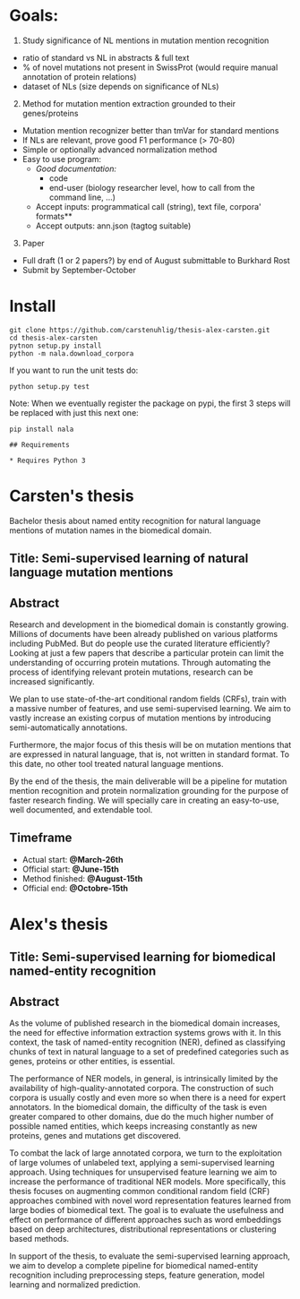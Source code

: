 # Goals:

1. Study significance of NL mentions in mutation mention recognition
  * ratio of standard vs NL in abstracts & full text
  * % of novel mutations not present in SwissProt (would require manual annotation of protein relations)
  * dataset of NLs (size depends on significance of NLs)
2. Method for mutation mention extraction grounded to their genes/proteins
  * Mutation mention recognizer better than tmVar for standard mentions
  * If NLs are relevant, prove good F1 performance (> 70-80)
  * Simple or optionally advanced normalization method
  * Easy to use program:
    * *Good documentation:*
      * code
      * end-user (biology researcher level, how to call from the command line, ...)
    * Accept inputs: programmatical call (string), text file, corpora' formats**
    * Accept outputs: ann.json (tagtog suitable)   
3. Paper
  * Full draft (1 or 2 papers?) by end of August submittable to Burkhard Rost
  * Submit by September-October

# Install

    git clone https://github.com/carstenuhlig/thesis-alex-carsten.git
    cd thesis-alex-carsten
    pytnon setup.py install
    python -m nala.download_corpora
 
 If you want to run the unit tests do:
 
    python setup.py test
 
 Note: When we eventually register the package on pypi, the first 3 steps will be replaced with just this next one:
 
    pip install nala
    
    ## Requirements
    
    * Requires Python 3

# Carsten's thesis

Bachelor thesis about named entity recognition for natural language mentions of mutation names in the biomedical domain.

## Title: Semi-supervised learning of natural language mutation mentions

## Abstract
Research and development in the biomedical domain is constantly growing. Millions of documents have been already published on various platforms including PubMed. But do people use the curated literature efficiently?
Looking at just a few papers that describe a particular protein can limit the understanding of occurring protein mutations. Through automating the process of identifying relevant protein mutations, research can be increased significantly.

We plan to use state-of-the-art conditional random fields (CRFs), train with a massive number of features, and use semi-supervised learning. We aim to vastly increase an existing corpus of mutation mentions by introducing semi-automatically annotations.

Furthermore, the major focus of this thesis will be on mutation mentions that are expressed in natural language, that is, not written in standard format. To this date, no other tool treated natural language mentions.

By the end of the thesis, the main deliverable will be a pipeline for mutation mention recognition and protein normalization grounding for the purpose of faster research finding. We will specially care in creating an easy-to-use, well documented, and extendable tool.

## Timeframe

* Actual start: **@March-26th**
* Official start: **@June-15th**
* Method finished: **@August-15th**
* Official end: **@Octobre-15th**

# Alex's thesis 

## Title: Semi-supervised learning for biomedical named-entity recognition


## Abstract
As the volume of published research in the biomedical domain increases, the need for effective information extraction systems grows with it. In this context, the task of named-entity recognition (NER), defined as classifying chunks of text in natural language to a set of predefined categories such as genes, proteins or other entities, is essential.

The performance of NER models, in general, is intrinsically limited by the availability of high-quality-annotated corpora. The construction of such corpora is usually costly and even more so when there is a need for expert annotators. In the biomedical domain, the difficulty of the task is even greater compared to other domains, due do the much higher number of possible named entities, which keeps increasing constantly as new proteins, genes and mutations get discovered.

To combat the lack of large annotated corpora, we turn to the exploitation of large volumes of unlabeled text, applying a semi-supervised learning approach. Using techniques for unsupervised feature learning we aim to increase the performance of traditional NER models. More specifically, this thesis focuses on augmenting common conditional random field (CRF) approaches combined with novel word representation features learned from large bodies of biomedical text. The goal is to evaluate the usefulness and effect on performance of different approaches such as word embeddings based on deep architectures, distributional representations or clustering based methods.

In support of the thesis, to evaluate the semi-supervised learning approach, we aim to develop a complete pipeline for biomedical named-entity recognition including preprocessing steps, feature generation, model learning and normalized prediction.
